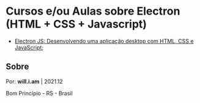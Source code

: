 # Cursos e/ou Aulas sobre Electron (HTML + CSS + Javascript)

- [Electron JS: Desenvolvendo uma aplicação desktop com HTML, CSS e JavaScript](https://www.youtube.com/watch?v=rBeEvzwI11c);


## Sobre

Por: **will.i.am** | 2021.12

Bom Princípio - RS - Brasil
